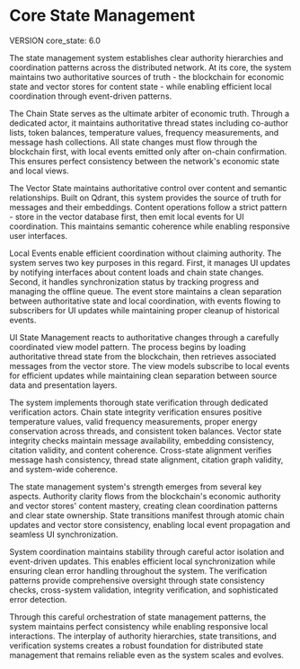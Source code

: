 # Core State Management

VERSION core_state: 6.0

The state management system establishes clear authority hierarchies and coordination patterns across the distributed network. At its core, the system maintains two authoritative sources of truth - the blockchain for economic state and vector stores for content state - while enabling efficient local coordination through event-driven patterns.

The Chain State serves as the ultimate arbiter of economic truth. Through a dedicated actor, it maintains authoritative thread states including co-author lists, token balances, temperature values, frequency measurements, and message hash collections. All state changes must flow through the blockchain first, with local events emitted only after on-chain confirmation. This ensures perfect consistency between the network's economic state and local views.

The Vector State maintains authoritative control over content and semantic relationships. Built on Qdrant, this system provides the source of truth for messages and their embeddings. Content operations follow a strict pattern - store in the vector database first, then emit local events for UI coordination. This maintains semantic coherence while enabling responsive user interfaces.

Local Events enable efficient coordination without claiming authority. The system serves two key purposes in this regard. First, it manages UI updates by notifying interfaces about content loads and chain state changes. Second, it handles synchronization status by tracking progress and managing the offline queue. The event store maintains a clean separation between authoritative state and local coordination, with events flowing to subscribers for UI updates while maintaining proper cleanup of historical events.

UI State Management reacts to authoritative changes through a carefully coordinated view model pattern. The process begins by loading authoritative thread state from the blockchain, then retrieves associated messages from the vector store. The view models subscribe to local events for efficient updates while maintaining clean separation between source data and presentation layers.

The system implements thorough state verification through dedicated verification actors. Chain state integrity verification ensures positive temperature values, valid frequency measurements, proper energy conservation across threads, and consistent token balances. Vector state integrity checks maintain message availability, embedding consistency, citation validity, and content coherence. Cross-state alignment verifies message hash consistency, thread state alignment, citation graph validity, and system-wide coherence.

The state management system's strength emerges from several key aspects. Authority clarity flows from the blockchain's economic authority and vector stores' content mastery, creating clean coordination patterns and clear state ownership. State transitions manifest through atomic chain updates and vector store consistency, enabling local event propagation and seamless UI synchronization.

System coordination maintains stability through careful actor isolation and event-driven updates. This enables efficient local synchronization while ensuring clean error handling throughout the system. The verification patterns provide comprehensive oversight through state consistency checks, cross-system validation, integrity verification, and sophisticated error detection.

Through this careful orchestration of state management patterns, the system maintains perfect consistency while enabling responsive local interactions. The interplay of authority hierarchies, state transitions, and verification systems creates a robust foundation for distributed state management that remains reliable even as the system scales and evolves.
